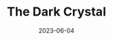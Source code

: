 ---
title: "The Dark Crystal"
type: movie
date: 2023-06-04
hashtag: the-dark-crystal
tags:
  - fantasy
  - movie
---
